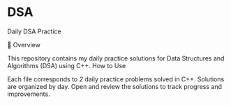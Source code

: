 # DSA
Daily DSA Practice

📌 Overview

This repository contains my daily practice solutions for Data Structures and Algorithms (DSA) using C++.
How to Use

Each file corresponds to *2* daily practice problems solved in C++.
Solutions are organized by day.
Open and review the solutions to track progress and improvements.
